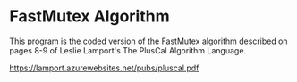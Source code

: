 # FastMutex Algorithm
This program is the coded version of the FastMutex algorithm described on pages 8-9 of Leslie Lamport's The PlusCal Algorithm Language. 

https://lamport.azurewebsites.net/pubs/pluscal.pdf